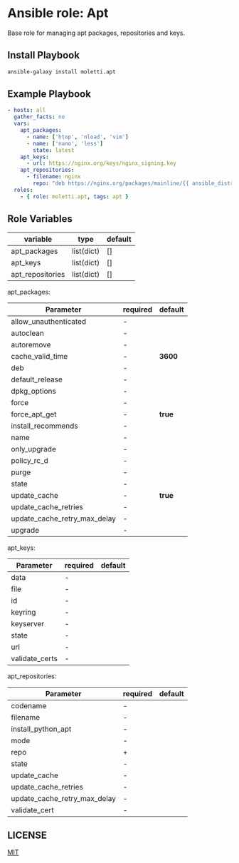 Ansible role: Apt
=========
Base role for managing apt packages, repositories and keys.

Install Playbook
----------------
```bash
ansible-galaxy install moletti.apt
```

Example Playbook
----------------
```yaml
- hosts: all
  gather_facts: no
  vars:
    apt_packages:
      - name: ['htop', 'nload', 'vim']
      - name: ['nano', 'less']
        state: latest
    apt_keys:
      - url: https://nginx.org/keys/nginx_signing.key
    apt_repositories:
      - filename: nginx
        repo: "deb https://nginx.org/packages/mainline/{{ ansible_distribution | lower }}/ {{ ansible_distribution_release }} nginx"
  roles:
    - { role: moletti.apt, tags: apt }
```


Role Variables
--------------
|  variable        | type         | default |
|------------------|--------------|---------|
| apt_packages     | list(dict)   | []      |
| apt_keys         | list(dict)   | []      |
| apt_repositories | list(dict)   | []      |



apt_packages:

|  Parameter                    |  required  |  default   |
|------------------------------|------------|------------|
| allow_unauthenticated        |  -         |            |
| autoclean                    |  -         |            |
| autoremove                   |  -         |            |
| cache_valid_time             |  -         | **3600**   |
| deb                          |  -         |            |
| default_release              |  -         |            |
| dpkg_options                 |  -         |            |
| force                        |  -         |            |
| force_apt_get                |  -         | **true**   |
| install_recommends           |  -         |            |
| name                         |  -         |            |
| only_upgrade                 |  -         |            |
| policy_rc_d                  |  -         |            |
| purge                        |  -         |            |
| state                        |  -         |            |
| update_cache                 |  -         | **true**   |
| update_cache_retries         |  -         |            |
| update_cache_retry_max_delay |  -         |            |
| upgrade                      |  -         |            |

apt_keys:

|  Parameter     |  required  |  default   |
|----------------|------------|------------|
| data           |  -         |            |
| file           |  -         |            |
| id             |  -         |            |
| keyring        |  -         |            |
| keyserver      |  -         |            |
| state          |  -         |            |
| url            |  -         |            |
| validate_certs |  -         |            |

apt_repositories:

|  Parameter                   |  required   | default    |
|------------------------------|-------------|------------|
| codename                     |  -          |            |
| filename                     |  -          |            |
| install_python_apt           |  -          |            |
| mode                         |  -          |            |
| repo                         |  +          |            |
| state                        |  -          |            |
| update_cache                 |  -          |            |
| update_cache_retries         |  -          |            |
| update_cache_retry_max_delay |  -          |            |
| validate_cert                |  -          |            |

LICENSE
-------
[MIT](/LICENSE)
